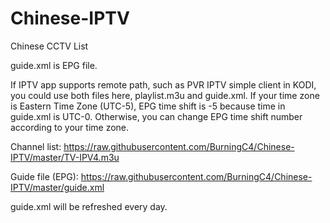# Chinese-IPTV

Chinese CCTV List

   guide.xml is EPG file.

If IPTV app supports remote path, such as PVR IPTV simple client in KODI, you could use both files here, playlist.m3u and
guide.xml. If your time zone is Eastern Time Zone (UTC-5), EPG time shift is -5
because time in guide.xml is UTC-0. Otherwise, you can change EPG time shift number
according to your time zone.

Channel list:
https://raw.githubusercontent.com/BurningC4/Chinese-IPTV/master/TV-IPV4.m3u

Guide file (EPG):
https://raw.githubusercontent.com/BurningC4/Chinese-IPTV/master/guide.xml

guide.xml will be refreshed every day.


